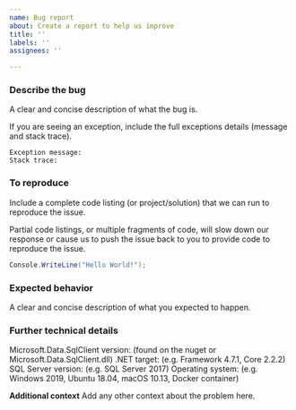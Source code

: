 ```yaml
---
name: Bug report
about: Create a report to help us improve
title: ''
labels: ''
assignees: ''

---
```


### Describe the bug
A clear and concise description of what the bug is.

If you are seeing an exception, include the full exceptions details (message and stack trace).

```
Exception message:
Stack trace:
```

### To reproduce
Include a complete code listing (or project/solution) that we can run to reproduce the issue.

Partial code listings, or multiple fragments of code, will slow down our response or cause us to push the issue back to you to provide code to reproduce the issue.

```c#
Console.WriteLine("Hello World!");
```

### Expected behavior
A clear and concise description of what you expected to happen.

### Further technical details
Microsoft.Data.SqlClient version: (found on the nuget or Microsoft.Data.SqlClient.dll)
.NET target: (e.g. Framework 4.7.1, Core 2.2.2)
SQL Server version: (e.g. SQL Server 2017)
Operating system: (e.g. Windows 2019, Ubuntu 18.04, macOS 10.13, Docker container)

**Additional context**
Add any other context about the problem here.
